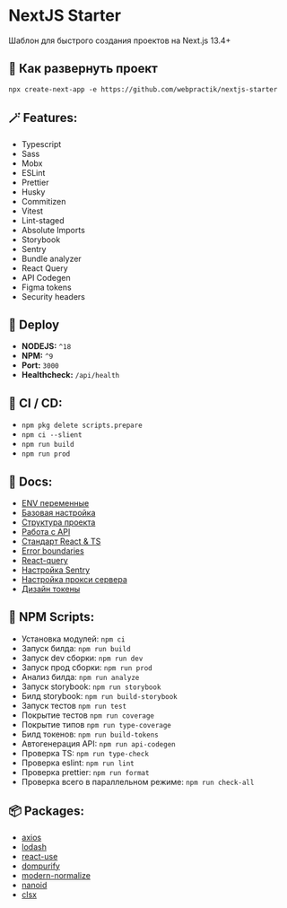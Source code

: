 # NextJS Starter

Шаблон для быстрого создания проектов на Next.js 13.4+

## 🚀 Как развернуть проект

```
npx create-next-app -e https://github.com/webpractik/nextjs-starter
```

## 🪄 Features:
- Typescript
- Sass
- Mobx
- ESLint
- Prettier
- Husky
- Commitizen
- Vitest
- Lint-staged
- Absolute Imports
- Storybook
- Sentry
- Bundle analyzer
- React Query
- API Codegen
- Figma tokens
- Security headers

## 🎯 Deploy
- **NODEJS:** ```^18```
- **NPM:** ```^9```
- **Port:** ```3000```
- **Healthcheck:** ```/api/health```

## 🎈 CI / CD:
- `npm pkg delete scripts.prepare`
- `npm ci --slient`
- `npm run build`
- `npm run prod`

## 📝 Docs:
- [ENV переменные](docs/env.md)
- [Базовая настройка](docs/settings.md)
- [Структура проекта](https://kb.w6p.ru/doc/struktura-proekta-FmXknSyhJq)
- [Работа с API](https://kb.w6p.ru/doc/rabota-s-backend-api-TL0jXnQM9S)
- [Стандарт React & TS](https://kb.w6p.ru/doc/ts-react-DH9L2VPJ3T)
- [Error boundaries](https://kb.w6p.ru/doc/error-boundaries-RvX6tYG5dM)
- [React-query](https://kb.w6p.ru/doc/queries-xxCAi8Fex1)
- [Настройка Sentry](https://kb.w6p.ru/doc/sentry-RLE1b9FXT7)
- [Настройка прокси сервера](https://kb.w6p.ru/doc/kastomnyj-server-kOLtgu8DJG)
- [Дизайн токены](https://kb.w6p.ru/doc/dizajn-tokeny-fFz0aZ6F76)

## 📜 NPM Scripts:
- Установка модулей:  ```npm ci``` 
- Запуск билда: ```npm run build```
- Запуск dev сборки: ```npm run dev```
- Запуск прод сборки: ```npm run prod``` 
- Анализ билда: ```npm run analyze```
- Запуск storybook: ```npm run storybook```
- Билд storybook: ```npm run build-storybook```
- Запуск тестов ```npm run test```
- Покрытие тестов ```npm run coverage```
- Покрытие типов ```npm run type-coverage```
- Билд токенов: ```npm run build-tokens```
- Автогенерация API: ```npm run api-codegen```
- Проверка TS: ```npm run type-check```
- Проверка eslint: ```npm run lint```
- Проверка prettier: ```npm run format``` 
- Проверка всего в параллельном режиме: ```npm run check-all```

## 📦 Packages:
- [axios](https://axios-http.com/ru/docs/intro)
- [lodash](https://lodash.com/docs)
- [react-use](https://github.com/streamich/react-use#readme)
- [dompurify](https://www.npmjs.com/package/dompurify)
- [modern-normalize](https://www.npmjs.com/package/modern-normalize)
- [nanoid](https://www.npmjs.com/package/nanoid)
- [clsx](https://www.npmjs.com/package/clsx)
